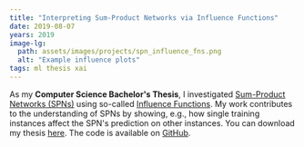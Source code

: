 ```yaml
---
title: "Interpreting Sum-Product Networks via Influence Functions"
date: 2019-08-07
years: 2019
image-lg:
  path: assets/images/projects/spn_influence_fns.png
  alt: "Example influence plots"
tags: ml thesis xai
---
```


As my **Computer Science Bachelor's Thesis**, I investigated
[Sum-Product Networks (SPNs)](https://arxiv.org/abs/1202.3732) using so-called
[Influence Functions](http://proceedings.mlr.press/v70/koh17a/koh17a.pdf). My work contributes to the
understanding of SPNs by showing, e.g., how single
training instances affect the SPN's prediction on other
instances. You can download my thesis [here](assets/documents/thesis_cs_bachelor.pdf). The code is
available on [GitHub](https://github.com/ml-research/Interpreting-SPNs).
